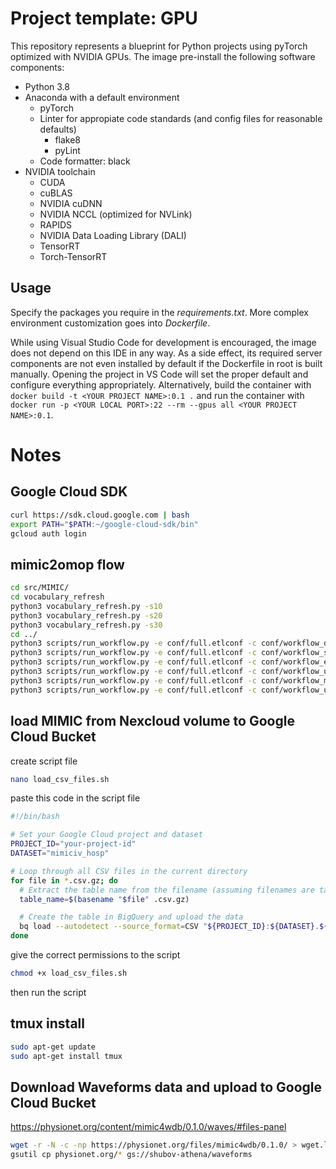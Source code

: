 # Project template: GPU
This repository represents a blueprint for Python projects using pyTorch optimized with NVIDIA GPUs. The image pre-install the following software components:

- Python 3.8
- Anaconda with a default environment
    - pyTorch
    - Linter for appropiate code standards (and config files for reasonable defaults)
        - flake8
        - pyLint
    - Code formatter: black
- NVIDIA toolchain
    - CUDA
    - cuBLAS
    - NVIDIA cuDNN
    - NVIDIA NCCL (optimized for NVLink)
    - RAPIDS
    - NVIDIA Data Loading Library (DALI)
    - TensorRT
    - Torch-TensorRT

## Usage
Specify the packages you require in the *requirements.txt*. More complex environment customization goes into *Dockerfile*.

While using Visual Studio Code for development is encouraged, the image does not depend on this IDE in any way. As a side effect, its required server components are not even installed by default if the Dockerfile in root is built manually. Opening the project in VS Code will set the proper default and configure everything appropriately. Alternatively, build the container with `docker build -t <YOUR PROJECT NAME>:0.1 .` and run the container with `docker run -p <YOUR LOCAL PORT>:22 --rm --gpus all <YOUR PROJECT NAME>:0.1`.

# Notes

## Google Cloud SDK
```bash
curl https://sdk.cloud.google.com | bash
export PATH="$PATH:~/google-cloud-sdk/bin"
gcloud auth login
```

## mimic2omop flow
```bash
cd src/MIMIC/
cd vocabulary_refresh
python3 vocabulary_refresh.py -s10
python3 vocabulary_refresh.py -s20
python3 vocabulary_refresh.py -s30
cd ../
python3 scripts/run_workflow.py -e conf/full.etlconf -c conf/workflow_ddl.conf
python3 scripts/run_workflow.py -e conf/full.etlconf -c conf/workflow_staging.conf
python3 scripts/run_workflow.py -e conf/full.etlconf -c conf/workflow_etl.conf
python3 scripts/run_workflow.py -e conf/full.etlconf -c conf/workflow_ut.conf
python3 scripts/run_workflow.py -e conf/full.etlconf -c conf/workflow_metrics.conf
python3 scripts/run_workflow.py -e conf/full.etlconf -c conf/workflow_unload.conf
```
## load MIMIC from Nexcloud volume to Google Cloud Bucket
create script file
```bash
nano load_csv_files.sh
```
paste this code in the script file
```bash
#!/bin/bash

# Set your Google Cloud project and dataset
PROJECT_ID="your-project-id"
DATASET="mimiciv_hosp"

# Loop through all CSV files in the current directory
for file in *.csv.gz; do
  # Extract the table name from the filename (assuming filenames are table names)
  table_name=$(basename "$file" .csv.gz)

  # Create the table in BigQuery and upload the data
  bq load --autodetect --source_format=CSV "${PROJECT_ID}:${DATASET}.${table_name}" "$file"
done
```
give the correct permissions to the script 
```bash
chmod +x load_csv_files.sh
```
then run the script
## tmux install
```bash
sudo apt-get update
sudo apt-get install tmux
```
## Download Waveforms data and upload to Google Cloud Bucket
https://physionet.org/content/mimic4wdb/0.1.0/waves/#files-panel

```bash
wget -r -N -c -np https://physionet.org/files/mimic4wdb/0.1.0/ > wget.log 2>&1 &
gsutil cp physionet.org/* gs://shubov-athena/waveforms
```